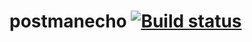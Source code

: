 # postmanecho [![Build status](https://ci.appveyor.com/api/projects/status/f47kur1ixvvgq0kg/branch/main?svg=true)](https://ci.appveyor.com/project/ElenaBairamova/postmanecho/branch/main)
